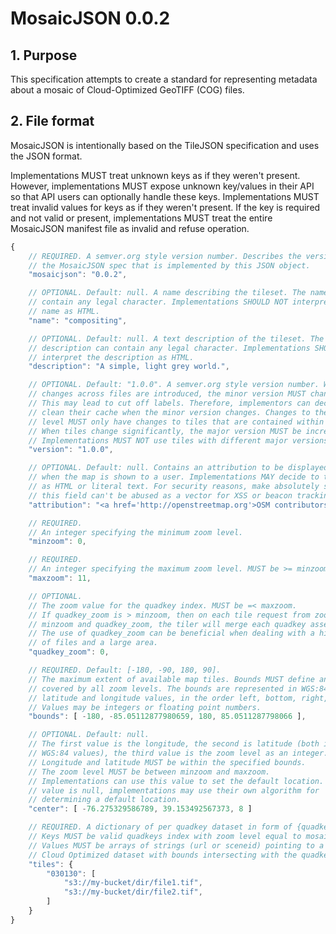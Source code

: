# MosaicJSON 0.0.2

## 1. Purpose

This specification attempts to create a standard for representing
metadata about a mosaic of Cloud-Optimized GeoTIFF (COG) files.

## 2. File format

MosaicJSON is intentionally based on the TileJSON specification and uses
the JSON format.

Implementations MUST treat unknown keys as if they weren't present.
However, implementations MUST expose unknown key/values in their API
so that API users can optionally handle these keys. Implementations MUST
treat invalid values for keys as if they weren't present. If the key is
required and not valid or present, implementations MUST treat the entire
MosaicJSON manifest file as invalid and refuse operation.


```javascript
{
    // REQUIRED. A semver.org style version number. Describes the version of
    // the MosaicJSON spec that is implemented by this JSON object.
    "mosaicjson": "0.0.2",

    // OPTIONAL. Default: null. A name describing the tileset. The name can
    // contain any legal character. Implementations SHOULD NOT interpret the
    // name as HTML.
    "name": "compositing",

    // OPTIONAL. Default: null. A text description of the tileset. The
    // description can contain any legal character. Implementations SHOULD NOT
    // interpret the description as HTML.
    "description": "A simple, light grey world.",

    // OPTIONAL. Default: "1.0.0". A semver.org style version number. When
    // changes across files are introduced, the minor version MUST change.
    // This may lead to cut off labels. Therefore, implementors can decide to
    // clean their cache when the minor version changes. Changes to the patch
    // level MUST only have changes to tiles that are contained within one tile.
    // When tiles change significantly, the major version MUST be increased.
    // Implementations MUST NOT use tiles with different major versions.
    "version": "1.0.0",

    // OPTIONAL. Default: null. Contains an attribution to be displayed
    // when the map is shown to a user. Implementations MAY decide to treat this
    // as HTML or literal text. For security reasons, make absolutely sure that
    // this field can't be abused as a vector for XSS or beacon tracking.
    "attribution": "<a href='http://openstreetmap.org'>OSM contributors</a>",

    // REQUIRED.
    // An integer specifying the minimum zoom level.
    "minzoom": 0,

    // REQUIRED.
    // An integer specifying the maximum zoom level. MUST be >= minzoom.
    "maxzoom": 11,

    // OPTIONAL.
    // The zoom value for the quadkey index. MUST be =< maxzoom.
    // If quadkey_zoom is > minzoom, then on each tile request from zoom between 
    // minzoom and quadkey_zoom, the tiler will merge each quadkey asset lists.
    // The use of quadkey_zoom can be beneficial when dealing with a high number
    // of files and a large area.
    "quadkey_zoom": 0,

    // REQUIRED. Default: [-180, -90, 180, 90].
    // The maximum extent of available map tiles. Bounds MUST define an area
    // covered by all zoom levels. The bounds are represented in WGS:84
    // latitude and longitude values, in the order left, bottom, right, top.
    // Values may be integers or floating point numbers.
    "bounds": [ -180, -85.05112877980659, 180, 85.0511287798066 ],

    // OPTIONAL. Default: null.
    // The first value is the longitude, the second is latitude (both in
    // WGS:84 values), the third value is the zoom level as an integer.
    // Longitude and latitude MUST be within the specified bounds.
    // The zoom level MUST be between minzoom and maxzoom.
    // Implementations can use this value to set the default location. If the
    // value is null, implementations may use their own algorithm for
    // determining a default location.
    "center": [ -76.275329586789, 39.153492567373, 8 ]

    // REQUIRED. A dictionary of per quadkey dataset in form of {quadkeys: [datasets]} pairs.
    // Keys MUST be valid quadkeys index with zoom level equal to mosaic `minzoom`.
    // Values MUST be arrays of strings (url or sceneid) pointing to a 
    // Cloud Optimized dataset with bounds intersecting with the quadkey bounds.
    "tiles": {
        "030130": [
            "s3://my-bucket/dir/file1.tif",
            "s3://my-bucket/dir/file2.tif",
        ]
    }
}
```